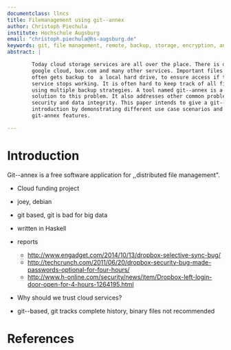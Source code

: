 ```yaml
---
documentclass: llncs
title: Filemanagement using git--annex
author: Christoph Piechula
institute: Hochschule Augsburg
email: "christoph.piechula@hs-augsburg.de"
keywords: git, file management, remote, backup, storage, encryption, annex
abstract: | 

        Today cloud storage services are all over the place. There is dropbox,
        google cloud, box.com and many other services. Important files also
        often gets backup to  a local hard drive, to ensure access if the cloud
        service stops working. It is often hard to keep track of all files by
        using multiple backup strategies. A tool named git--annex is a possible
        solution to this problem. It also addresses other common problems like
        security and data integrity. This paper intends to give a git--annex
        introduction by demonstrating different use case scenarios and
        git-annex features.

---
```



# Introduction

Git--annex is a free software application for ,,distributed file management". 

* Cloud funding project
* joey, debian
* git based, git is bad for big data
* written in Haskell
* reports
    * http://www.engadget.com/2014/10/13/dropbox-selective-sync-bug/
    * http://techcrunch.com/2011/06/20/dropbox-security-bug-made-passwords-optional-for-four-hours/
    * http://www.h-online.com/security/news/item/Dropbox-left-login-door-open-for-4-hours-1264195.html

* Why should we trust cloud services?
* git--based, git tracks complete history, binary files not recommended


# References
